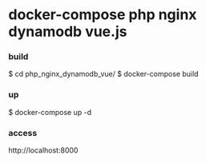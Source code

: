# docker-compose php nginx dynamodb vue.js

### build
$ cd php_nginx_dynamodb_vue/
$ docker-compose build

### up
$ docker-compose up -d

### access
http://localhost:8000
